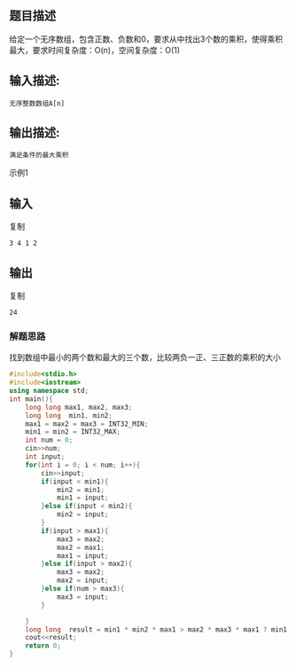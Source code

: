 ## 题目描述

给定一个无序数组，包含正数、负数和0，要求从中找出3个数的乘积，使得乘积最大，要求时间复杂度：O(n)，空间复杂度：O(1)

## 输入描述:

```
无序整数数组A[n]
```

## 输出描述:

```
满足条件的最大乘积
```

示例1

## 输入

复制

```
3 4 1 2
```

## 输出

复制

```
24
```

### 解题思路

找到数组中最小的两个数和最大的三个数，比较两负一正、三正数的乘积的大小

```C++
#include<stdio.h>
#include<iostream>
using namespace std;
int main(){
    long long max1, max2, max3;
    long long  min1, min2;
    max1 = max2 = max3 = INT32_MIN;
    min1 = min2 = INT32_MAX;
    int num = 0;
    cin>>num;
    int input;
    for(int i = 0; i < num; i++){
        cin>>input;
        if(input < min1){
            min2 = min1;
            min1 = input;
        }else if(input < min2){
            min2 = input;
        }
        if(input > max1){
            max3 = max2;
            max2 = max1;
            max1 = input;
        }else if(input > max2){
            max3 = max2;
            max2 = input;
        }else if(num > max3){
            max3 = input;
        }

    }
    long long  result = min1 * min2 * max1 > max2 * max3 * max1 ? min1 * min2 * max1 : max2 * max3 * max1;
    cout<<result;
    return 0;
}
```

